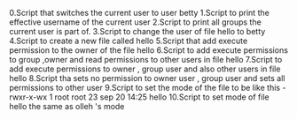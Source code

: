 0.Script that switches the current user to user betty
1.Script to print the effective username of the current user
2.Script to print all groups the current user is part of.
3.Script to change the user of file hello to betty
4.Script to create a new file called hello
5.Script that add execute permission to the owner of the file hello
6.Script to add execute permissions to group ,owner and read permissions to other users in file hello
7.Script to add execute permissions to owner , group user and also other users in file hello
8.Script tha sets  no permission to owner user , group user and sets all permissions to other user
9.Script to set the mode of the file to be like this -rwxr-x-wx 1 root root 23 sep 20 14:25 hello
10.Script to set mode of file hello the same as olleh 's mode
